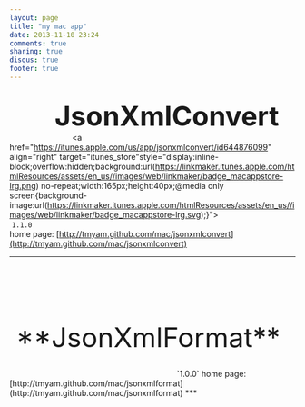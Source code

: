 ```yaml
---
layout: page
title: "my mac app"
date: 2013-11-10 23:24
comments: true
sharing: true
disqus: true
footer: true
---
```

<a style="display:inline-block;background:url(/mac/jsonxmlconvert/icon_small.png);background-repeat:no-repeat;width:64px;height:64px;"></a>
&nbsp;&nbsp;&nbsp;<font size=+4>**JsonXmlConvert**</font>
&nbsp;&nbsp;&nbsp;&nbsp;&nbsp;&nbsp;&nbsp;&nbsp;&nbsp;&nbsp;&nbsp;&nbsp;&nbsp;
&nbsp;&nbsp;&nbsp;&nbsp;&nbsp;&nbsp;&nbsp;&nbsp;&nbsp;&nbsp;&nbsp;&nbsp;&nbsp;
<a href="https://itunes.apple.com/us/app/jsonxmlconvert/id644876099" align="right" target="itunes_store"style="display:inline-block;overflow:hidden;background:url(https://linkmaker.itunes.apple.com/htmlResources/assets/en_us//images/web/linkmaker/badge_macappstore-lrg.png) no-repeat;width:165px;height:40px;@media only screen{background-image:url(https://linkmaker.itunes.apple.com/htmlResources/assets/en_us//images/web/linkmaker/badge_macappstore-lrg.svg);}"></a>   
&nbsp;`1.1.0`   
home page: [http://tmyam.github.com/mac/jsonxmlconvert](http://tmyam.github.com/mac/jsonxmlconvert)
***
<br/>
<br/>
<a style="display:inline-block;background:url(/mac/jsonxmlformat/icon_small.png);background-repeat:no-repeat;width:64px;height:64px;"></a>
&nbsp;&nbsp;&nbsp;<font size=+4>**JsonXmlFormat**</font>
&nbsp;&nbsp;&nbsp;&nbsp;&nbsp;&nbsp;&nbsp;&nbsp;&nbsp;&nbsp;&nbsp;&nbsp;&nbsp;
&nbsp;&nbsp;&nbsp;&nbsp;&nbsp;&nbsp;&nbsp;&nbsp;&nbsp;&nbsp;&nbsp;&nbsp;&nbsp;&nbsp;&nbsp;&nbsp;
<a href="https://itunes.apple.com/us/app/jsonxmlconvert/id755258888" align="right" target="itunes_store"style="display:inline-block;overflow:hidden;background:url(https://linkmaker.itunes.apple.com/htmlResources/assets/en_us//images/web/linkmaker/badge_macappstore-lrg.png) no-repeat;width:165px;height:40px;@media only screen{background-image:url(https://linkmaker.itunes.apple.com/htmlResources/assets/en_us//images/web/linkmaker/badge_macappstore-lrg.svg);}"></a>   
&nbsp;`1.0.0`   
home page: [http://tmyam.github.com/mac/jsonxmlformat](http://tmyam.github.com/mac/jsonxmlformat)
***